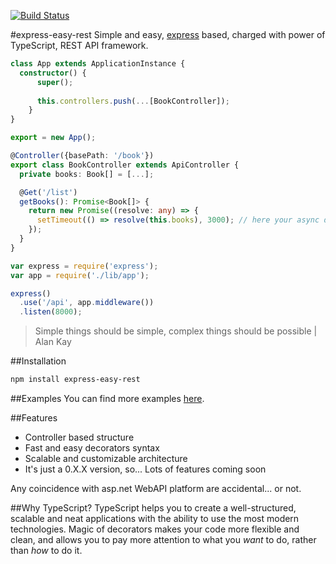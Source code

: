 [![Build Status](https://travis-ci.org/Odrin/express-easy-rest.svg?branch=master)](https://travis-ci.org/Odrin/express-easy-rest)

#express-easy-rest
Simple and easy, [express](https://github.com/expressjs/express/) based, charged with power of TypeScript, REST API framework.

```TypeScript
class App extends ApplicationInstance {
  constructor() {
      super();
  
      this.controllers.push(...[BookController]);
    }
}

export = new App();
```
```TypeScript
@Controller({basePath: '/book'})
export class BookController extends ApiController {
  private books: Book[] = [...];

  @Get('/list')
  getBooks(): Promise<Book[]> {
    return new Promise((resolve: any) => {
      setTimeout(() => resolve(this.books), 3000); // here your async db call or anything else
    });
  }
}
```
```JavaScript
var express = require('express');
var app = require('./lib/app');

express()
  .use('/api', app.middleware())
  .listen(8000);
```
>Simple things should be simple, complex things should be possible | Alan Kay

##Installation
```bash
npm install express-easy-rest
```

##Examples
You can find more examples [here](src/example).

##Features
* Controller based structure
* Fast and easy decorators syntax
* Scalable and customizable architecture
* It's just a 0.X.X version, so... Lots of features coming soon

Any coincidence with asp.net WebAPI platform are accidental... or not.

##Why TypeScript?
TypeScript helps you to create a well-structured, scalable and neat applications with the ability to use the most modern technologies.
Magic of decorators makes your code more flexible and clean, and allows you to pay more attention to what you *want* to do, rather than *how* to do it.
